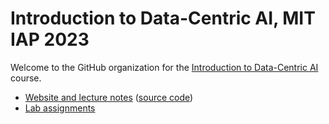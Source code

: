 # Introduction to Data-Centric AI, MIT IAP 2023

Welcome to the GitHub organization for the [Introduction to Data-Centric
AI](https://dcai.csail.mit.edu) course.

- [Website and lecture notes](https://dcai.csail.mit.edu) ([source code](https://github.com/dcai-course/dcai-course))
- [Lab assignments](https://github.com/dcai-course/dcai-lab)
